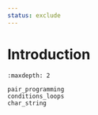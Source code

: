 ```yaml
---
status: exclude
---
```

# Introduction

```{toctree}
:maxdepth: 2

pair_programming
conditions_loops
char_string
```
